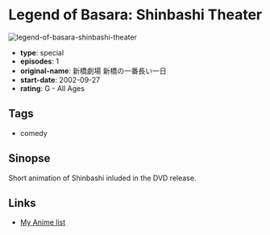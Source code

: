 # Legend of Basara: Shinbashi Theater

![legend-of-basara-shinbashi-theater](https://cdn.myanimelist.net/images/anime/12/61723.jpg)

-   **type**: special
-   **episodes**: 1
-   **original-name**: 新橋劇場 新橋の一番長い一日
-   **start-date**: 2002-09-27
-   **rating**: G - All Ages

## Tags

-   comedy

## Sinopse

Short animation of Shinbashi inluded in the DVD release.

## Links

-   [My Anime list](https://myanimelist.net/anime/23597/Legend_of_Basara__Shinbashi_Theater)
